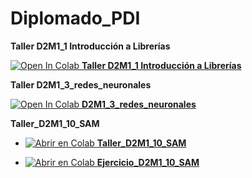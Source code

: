 # Diplomado_PDI

**Taller D2M1_1 Introducción a Librerías**

[![Open In Colab](https://colab.research.google.com/assets/colab-badge.svg) **Taller D2M1_1 Introducción a Librerías**](https://colab.research.google.com/github/Luisafrodriguezo1/Diplomado_PDI/blob/main/D2M1_1_introducion_librerias/Taller_D2M1_1_introduccion_librerias.ipynb)

**Taller D2M1_3_redes_neuronales**

[![Open In Colab](https://colab.research.google.com/assets/colab-badge.svg) **D2M1_3_redes_neuronales**](https://colab.research.google.com/github/Luisafrodriguezo1/Diplomado_PDI/blob/main/D2M1_3_redes_neuronales/Taller_D2M1_3_redes_neuronales.ipynb)

**Taller_D2M1_10_SAM** 

* [![Abrir en Colab](https://colab.research.google.com/assets/colab-badge.svg) **Taller_D2M1_10_SAM** ](https://colab.research.google.com/github/Luisafrodriguezo1/Diplomado_PDI/blob/main/D2M1_10_SAM/Taller_D2M1_10_SAM.ipynb)

* [![Abrir en Colab](https://colab.research.google.com/assets/colab-badge.svg) **Ejercicio_D2M1_10_SAM**](https://github.com/Luisafrodriguezo1/Diplomado_PDI/blob/main/D2M1_10_SAM/Ejercicio_D2M1_10__sam.ipynb)



